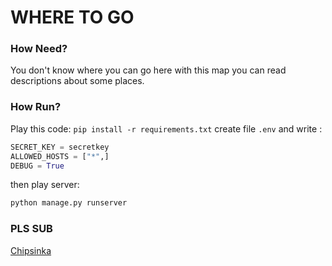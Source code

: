 # WHERE TO GO
### How Need?
You don't know where you can go here with this map you can read descriptions about some places.
### How Run?
Play this code:
```pip install -r requirements.txt```
create file ```.env```
and write :
```python
SECRET_KEY = secretkey
ALLOWED_HOSTS = ["*",]
DEBUG = True
```
then play server:
```python
python manage.py runserver
```

### PLS SUB
[Chipsinka](https://www.youtube.com/@Cipsinkagame/featured)
